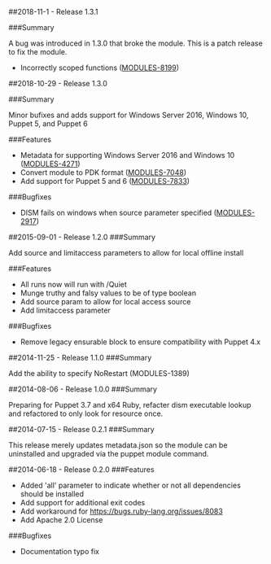 ##2018-11-1 - Release 1.3.1

###Summary

A bug was introduced in 1.3.0 that broke the module. This is a patch release to
fix the module.

- Incorrectly scoped functions ([MODULES-8199](https://tickets.puppetlabs.com/browse/MODULES-8199))

##2018-10-29 - Release 1.3.0

###Summary

Minor bufixes and adds support for Windows Server 2016, Windows 10, Puppet 5, and Puppet 6

###Features
- Metadata for supporting Windows Server 2016 and Windows 10 ([MODULES-4271](https://tickets.puppetlabs.com/browse/MODULES-4271))
- Convert module to PDK format ([MODULES-7048](https://tickets.puppetlabs.com/browse/MODULES-7048))
- Add support for Puppet 5 and 6 ([MODULES-7833](https://tickets.puppetlabs.com/browse/MODULES-7833))

###Bugfixes
- DISM fails on windows when source parameter specified ([MODULES-2917](https://tickets.puppetlabs.com/browse/MODULES-2917))

##2015-09-01 - Release 1.2.0
###Summary

Add source and limitaccess parameters to allow for local offline install

###Features
- All runs now will run with /Quiet
- Munge truthy and falsy values to be of type boolean
- Add source param to allow for local access source
- Add limitaccess parameter

###Bugfixes
- Remove legacy ensurable block to ensure compatibility with Puppet 4.x

##2014-11-25 - Release 1.1.0
###Summary

Add the ability to specify NoRestart (MODULES-1389)

##2014-08-06 - Release 1.0.0
###Summary

Preparing for Puppet 3.7 and x64 Ruby, refacter dism executable lookup and
refactored to only look for resource once.

##2014-07-15 - Release 0.2.1
###Summary

This release merely updates metadata.json so the module can be uninstalled and
upgraded via the puppet module command.

##2014-06-18 - Release 0.2.0
###Features
- Added 'all' parameter to indicate whether or not all dependencies should be
installed
- Add support for additional exit codes
- Add workaround for https://bugs.ruby-lang.org/issues/8083
- Add Apache 2.0 License

###Bugfixes
- Documentation typo fix
